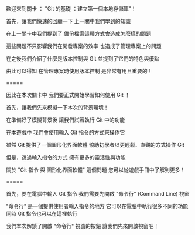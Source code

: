 歡迎來到關卡 ：
"Git  的基礎 ：建立第一個本地存儲庫"！

首先，讓我們快速的回顧一下
上一關中我們學到的知識

在上一關卡中我們提到了
備份檔案這種方式會造成怎麼樣的問題

這些問題不只影響我們在開發專案的效率
也造成了管理專案上的問題

在之後我們介紹了什麼是版本控制與 Git
並提到了它們的特色與優點

由此可以得知
在管理專案時使用版本控制
是非常有用且重要的！


=====

因此在本次關卡中
我們要正式開始學習如何使用 Git ！

首先，讓我們先來模擬一下本次的背景環境！

在準備好了模擬背景後
讓我們試著執行 Git 中的功能

在本遊戲中
我們會使用輸入 Git 指令的方式來操作它

雖然 Git 提供了一個圖形化界面軟體
協助初學者以更輕鬆、直觀的方式操作 Git

但是，透過輸入指令的方式
擁有更多的靈活性與功能

關於 "Git 指令 與 圖形化界面軟體" 這個問題
您可以從遊戲手冊中了解到更多！

=====

首先，要在電腦中輸入 Git 指令
我們需要先開啟 "命令行" (Command Line) 視窗

"命令行" 是一個提供使用者輸入指令的地方
它可以在電腦中執行很多不同的功能
同時 Git 指令也可以在這裡執行

我們本次解鎖了開啟 "命令行" 視窗的按鈕
讓我們先來開啟視窗吧！